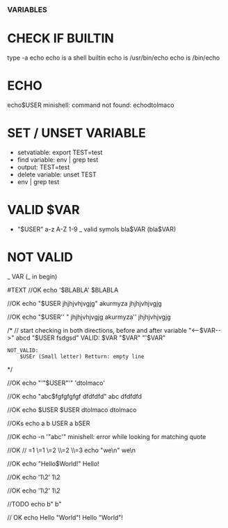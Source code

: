 ### VARIABLES

 # CHECK IF BUILTIN
type -a echo
echo is a shell builtin
echo is /usr/bin/echo
echo is /bin/echo


# ECHO
echo$USER
minishell: command not found: echodtolmaco

# SET / UNSET VARIABLE

 - setvatiable:  export TEST=test
 - find variable: env | grep test
 - output: TEST=test
 - delete variable:  unset TEST
 -  env | grep test

 # VALID $VAR
 - "$USER"
 a-z A-Z 1-9 _  valid symols
 bla$VAR (bla$VAR)

 #  NOT VALID
  _ VAR (_ in begin)

 #TEXT
 //OK
 echo '$BLABLA'
$BLABLA

//OK
echo "$USER jhjhjvhjvgjg"
akurmyza jhjhjvhjvgjg

//OK
 echo "$USER'' " jhjhjvhjvgjg
akurmyza''  jhjhjvhjvgjg



  /*
	// start checking in both directions, before and after variable    "<--$VAR-->"
	  abcd "$USER    fsdgsd"
	VALID:
		$VAR
		"$VAR"
		"'$VAR"
	
	NOT_VALID:
		$USEr (Small letter) Retturn: empty line 
*/

//OK
echo "'"$USER"'"
'dtolmaco'

//OK
echo "abc$fgfgfgfgf dfdfdfd"
abc dfdfdfd

//OK
echo $USER $USER
dtolmaco dtolmaco

//OKs
 echo      a            b         USER
a bSER

//OK
echo -n '"abc'"
minishell: error while looking for matching quote




//OK
//    \=1 \\=1 \\\=2 \\\\=2 \\\\\=3
echo "we\\n"
we\n


//OK
echo "Hello$World!"
Hello!

//OK
echo '1\\2'
1\\2

//OK
echo '1\\2'
1\\2

//TODO
echo b\"
b"

// OK
echo Hello \"World\"!
Hello "World"!

